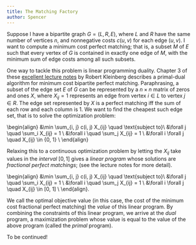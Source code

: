 ```yaml
---
title: The Matching Factory
author: Spencer
---
```


Suppose I have a bipartite graph $G = (L, R, E)$, where $L$ and $R$ have the same number of vertices $n$, and nonnegative costs $c(u, v)$ for each edge $(u, v)$. I want to compute a minimum cost perfect matching; that is, a subset $M$ of $E$ such that every vertex of $G$ is contained in exactly one edge of $M$, with the minimum sum of edge costs among all such subsets. 

One way to tackle this problem is linear programming duality. Chapter 3 of these [excellent lecture notes](http://www.cs.cornell.edu/courses/cs6820/2019fa/handouts/matchings.pdf) by Robert Kleinberg describes a primal-dual algorithm for minimum cost bipartite perfect matching. Paraphrasing, a subset of the edge set $E$ of $G$ can be represented by a $n \times n$ matrix of zeros and ones $X$, where $X_{ij} = 1$ represents an edge from vertex $i \in L$ to vertex $j \in R$. The edge set represented by $X$ is a perfect matching iff the sum of each row and each column is $1$. We want to find the cheapest such edge set, that is to solve the optimization problem:

\begin{align}
&\min \sum_{i, j} c(i, j) X_{ij} \quad \text{subject to}\\
&\forall j \quad \sum_i X_{ij} = 1 \\
&\forall i \quad \sum_j X_{ij} = 1 \\
&\forall i \forall j \quad X_{ij} \in \{0, 1\} \\
\end{align}

Relaxing this to a continuous optimization problem by letting the $X_{ij}$ take values in the *interval* $[0, 1]$ gives a *linear program* whose solutions are *fractional perfect matchings*; (see the lecture notes for more detail).

\begin{align}
&\min \sum_{i, j} c(i, j) X_{ij} \quad \text{subject to}\\
&\forall j \quad \sum_i X_{ij} = 1 \\
&\forall i \quad \sum_j X_{ij} = 1 \\
&\forall i \forall j \quad X_{ij} \in [0, 1] \\
\end{align}.

We call the optimal objective value (in this case, the cost of the minimum cost fractional perfect matching) the *value* of this linear program. By combining the constraints of this linear program, we arrive at the *dual* program, a maximization problem whose value is equal to the value of the above program (called the *primal* program).

To be continued!